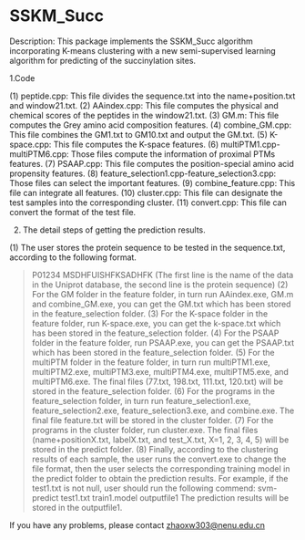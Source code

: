 # SSKM_Succ
Description: This package implements the SSKM_Succ algorithm incorporating K-means clustering with a new semi-supervised learning algorithm for predicting of the succinylation sites.

1.Code

(1) peptide.cpp: This file divides the sequence.txt into the name+position.txt and window21.txt.
(2) AAindex.cpp: This file computes the physical and chemical scores of the peptides in the window21.txt.
(3) GM.m: This file computes the Grey amino acid composition features.
(4) combine_GM.cpp: This file combines the GM1.txt to GM10.txt and output the GM.txt.
(5) K-space.cpp: This file computes the K-space features.
(6) multiPTM1.cpp-multiPTM6.cpp: Those files compute the information of proximal PTMs features.
(7) PSAAP.cpp: This file computes the position-special amino acid propensity features.
(8) feature_selection1.cpp-feature_selection3.cpp: Those files can select the important features.
(9) combine_feature.cpp: This file can integrate all features.
(10) cluster.cpp: This file can designate the test samples into the corresponding cluster.
(11) convert.cpp: This file can convert the format of the test file.

2. The detail steps of getting the prediction results.

(1) The user stores the protein sequence to be tested in the sequence.txt, according to the following format.
>P01234
MSDHFUISHFKSADHFK
(The first line is the name of the data in the Uniprot database, the second line is the protein sequence)
(2) For the GM folder in the feature folder, in turn run AAindex.exe, GM.m and combine_GM.exe, you can get the GM.txt which has been stored in the feature_selection folder.
(3) For the K-space folder in the feature folder, run K-space.exe, you can get the k-space.txt which has been stored in the feature_selection folder.
(4) For the PSAAP folder in the feature folder, run PSAAP.exe, you can get the PSAAP.txt which has been stored in the feature_selection folder.
(5) For the multiPTM folder in the feature folder, in turn run multiPTM1.exe, multiPTM2.exe, multiPTM3.exe, multiPTM4.exe, multiPTM5.exe, and multiPTM6.exe. The final files (77.txt, 198.txt, 111.txt, 120.txt) will be stored in the feature_selection folder.
(6) For the programs in the feature_selection folder, in turn run feature_selection1.exe, feature_selection2.exe, feature_selection3.exe, and combine.exe. The final file feature.txt will be stored in the cluster folder.
(7) For the programs in the cluster folder, run cluster.exe. The final files (name+positionX.txt, labelX.txt, and test_X.txt, X=1, 2, 3, 4, 5) will be stored in the predict folder.
(8) Finally, according to the clustering results of each sample, the user runs the convert.exe to change the file format, then the user selects the corresponding training model in the predict folder to obtain the prediction results. For example, if the test1.txt is not null, user should run the following commend: 
svm-predict test1.txt train1.model outputfile1 
The prediction results will be stored in the outputfile1.

If you have any problems, please contact zhaoxw303@nenu.edu.cn













